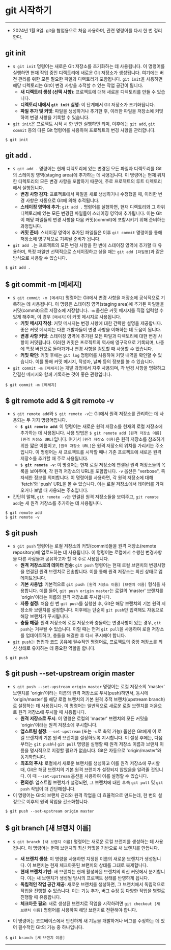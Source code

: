 # git 시작하기

***

* 2024년 1월 9일. git을 협업용으로 처음 사용하며, 관련 명령어를 다시 한 번 정리한다.

## git init
   *  `$ git init` 명령어는 새로운 Git 저장소를 초기화하는 데 사용됩니다. 이 명령어를 실행하면 현재 작업 중인 디렉토리에 새로운 Git 저장소가 생성됩니다. 여기에는 버전 관리를 위한 모든 필요한 파일과 디렉토리가 포함됩니다. `git init`을 사용하면 해당 디렉토리는 Git이 변경 사항을 추적할 수 있는 작업 공간이 됩니다.
      * **새 디렉토리 생성 (선택 사항)**: 프로젝트에 대해 새로운 디렉토리를 만들 수 있습니다. 
      * **디렉토리 내에서 `git init` 실행**: 이 단계에서 Git 저장소가 초기화됩니다.
      * **파일 추가 및 커밋**: 파일을 생성하거나 추가한 후, 이러한 파일을 저장소에 커밋하여 변경 사항을 기록할 수 있습니다.
   *  `git init`은 프로젝트 시작 시 한 번만 실행하면 되며, 이후에는 `git add`, `git commit` 등의 다른 Git 명령어를 사용하여 프로젝트의 변경 사항을 관리합니다.

```
$ git init
```

## git add .
   * `$ git add .` 명령어는 현재 디렉토리에 있는 변경된 모든 파일과 디렉토리를 Git의 스테이징 영역(staging area)에 추가하는 데 사용됩니다. 이 명령어는 현재 위치한 디렉토리의 모든 변경 사항을 포함하기 때문에, 주로 프로젝트의 루트 디렉토리에서 실행됩니다.
      * **변경 사항 감지**: 프로젝트에서 파일을 새로 생성하거나 수정했을 때, 이러한 변경 사항은 자동으로 Git에 의해 추적됩니다.
      * **스테이징 영역에 추가**: `git add .` 명령어를 실행하면, 현재 디렉토리와 그 하위 디렉토리에 있는 모든 변경된 파일들이 스테이징 영역에 추가됩니다. 이는 Git이 해당 파일들의 변경 사항을 다음 커밋(commit)에 포함시키기 위해 준비하는 과정입니다.
      * **커밋 준비**: 스테이징 영역에 추가된 파일들은 이후 `git commit` 명령어를 통해 저장소에 영구적으로 기록될 준비가 됩니다.
   *  `git add .`는 프로젝트의 모든 변경 사항을 한 번에 스테이징 영역에 추가할 때 유용하며, 특정 파일만 선택적으로 스테이징하고 싶을 때는 `git add [파일명]`과 같은 방식으로 사용할 수 있습니다.

```
$ git add .
```

## $ git commit -m [메세지]
   * `$ git commit -m [메세지]` 명령어는 Git에서 변경 사항을 저장소에 공식적으로 기록하는 데 사용됩니다. 이 명령은 스테이징 영역(staging area)에 추가된 파일들을 커밋(commit)으로 저장소에 저장합니다. `-m` 옵션은 커밋 메시지를 직접 입력할 수 있게 해주며, 이 경우 `[메세지]`이 커밋 메시지로 사용됩니다.
      * **커밋 메시지 작성**: 커밋 메시지는 변경 사항에 대한 간략한 설명을 제공합니다. 좋은 커밋 메시지는 다른 개발자들이 변경 사항을 이해하는 데 도움이 됩니다.
      * **변경 사항 커밋**: 스테이징 영역에 추가된 모든 파일과 디렉토리에 대한 변경 사항이 커밋됩니다. 이러한 커밋은 프로젝트의 역사에 영구적으로 기록되며, 나중에 특정 버전으로 돌아가거나 변경 사항을 검토할 때 사용할 수 있습니다.
      * **커밋 확인**: 커밋 후에는 `git log` 명령어를 사용하여 커밋 내역을 확인할 수 있습니다. 이를 통해 커밋 메시지, 작성자, 날짜 등의 정보를 볼 수 있습니다.
   *  `git commit -m [메세지]`는 개발 과정에서 자주 사용되며, 각 변경 사항을 명확하고 간결한 메시지와 함께 기록하는 것이 좋은 관행입니다.
  
```
$ git commit -m [메세지]
```

## $ git remote add & $ git remote -v
   * `$ git remote add`와 `$ git remote -v`는 Git에서 원격 저장소를 관리하는 데 사용되는 두 가지 명령어입니다.
      * **`$ git remote add`**: 이 명령어는 새로운 원격 저장소를 현재의 로컬 저장소에 추가하는 데 사용됩니다. 사용 방법은 `$ git remote add [원격 저장소 이름] [원격 저장소 URL]`입니다. 여기서 `[원격 저장소 이름]`은 원격 저장소를 참조하기 위한 짧은 이름이고, `[원격 저장소 URL]`은 원격 저장소의 위치를 가리키는 주소입니다. 이 명령어는 새 프로젝트를 시작할 때나 기존 프로젝트에 새로운 원격 저장소를 추가할 때 주로 사용됩니다.
      * **`$ git remote -v`**: 이 명령어는 현재 로컬 저장소에 연결된 원격 저장소들의 목록을 보여주며, 각 원격 저장소의 URL을 포함합니다. `-v` 옵션은 "verbose", 즉 자세한 정보를 의미합니다. 이 명령어를 사용하면, 각 원격 저장소에 대해 'fetch'와 'push' URL을 볼 수 있습니다. 이는 로컬 저장소에서 데이터를 가져오거나 보낼 때 사용되는 주소입니다.
   *  간단히 말해, `git remote -v`는 연결된 원격 저장소들을 보여주고, `git remote add`는 새 원격 저장소를 추가하는 데 사용됩니다.
  
```
$ git remote add
$ git remote -v
```

## $ git push
   * `$ git push` 명령어는 로컬 저장소의 커밋(commit)들을 원격 저장소(remote repository)에 업로드하는 데 사용됩니다. 이 명령어는 로컬에서 수행한 변경사항을 다른 사람들과 공유하고자 할 때 주로 사용됩니다.
      * **원격 저장소로의 데이터 전송**: `git push` 명령어는 현재 로컬 브랜치의 변경사항을 연결된 원격 브랜치로 전송합니다. 이를 통해 원격 저장소는 최신 상태로 업데이트됩니다.
      * **기본 사용법**: 기본적으로 `git push [원격 저장소 이름] [브랜치 이름]` 형식을 사용합니다. 예를 들어, `git push origin master`는 로컬의 'master' 브랜치를 'origin'이라는 이름의 원격 저장소로 푸시합니다.
      * **자동 설정**: 처음 한 번 `git push`를 실행한 후, Git은 해당 브랜치의 기본 원격 저장소와 브랜치를 설정합니다. 이후에는 단순히 `git push`만 입력해도 자동으로 해당 브랜치가 푸시됩니다.
      * **충돌 해결**: 원격 저장소에 로컬 저장소와 충돌하는 변경사항이 있는 경우, `git push`는 거부될 수 있습니다. 이럴 때는 먼저 `git pull`을 사용하여 로컬 저장소를 업데이트하고, 충돌을 해결한 후 다시 푸시해야 합니다.
   *  `git push`는 협업과 코드 공유에 필수적인 명령어로, 프로젝트의 중앙 저장소를 최신 상태로 유지하는 데 중요한 역할을 합니다.
  
```
$ git push
```

## $ git push --set-upstream origin master
   * `$ git push --set-upstream origin master` 명령어는 로컬 저장소의 'master' 브랜치를 'origin'이라는 이름의 원격 저장소로 푸시(push)하면서, 동시에 'origin/master'를 해당 로컬 브랜치의 기본 원격 추적 브랜치(upstream branch)로 설정하는 데 사용됩니다. 이 명령어는 일반적으로 새로운 로컬 브랜치를 처음으로 원격 저장소에 푸시할 때 사용됩니다.
      * **원격 저장소로 푸시**: 이 명령은 로컬의 'master' 브랜치의 모든 커밋을 'origin'이라는 원격 저장소에 푸시합니다.
      * **업스트림 설정**: `--set-upstream` (또는 `-u`로 축약 가능) 옵션은 Git에게 이 로컬 브랜치의 기본 원격 브랜치를 설정하도록 지시합니다. 이 설정 후에는, 다음부터는 `git push`나 `git pull` 명령을 실행할 때 원격 저장소 이름과 브랜치 이름을 명시적으로 지정할 필요가 없습니다. Git은 자동으로 'origin/master'와 동기화합니다.
      * **최초의 푸시**: 로컬에서 새로운 브랜치를 생성하고 이를 원격 저장소에 푸시할 때, Git은 해당 브랜치의 기본 원격 브랜치가 설정되지 않았음을 알려줄 것입니다. 이 때 `--set-upstream` 옵션을 사용하여 이를 설정할 수 있습니다.
      * **편의성**: 업스트림 브랜치가 설정되면, 그 브랜치에 대한 후속 `git pull` 및 `git push` 작업이 더 간단해집니다.
   * 이 명령어는 Git의 브랜치 관리와 원격 작업을 더 효율적으로 만드는데, 한 번의 설정으로 이후의 원격 작업을 간소화합니다.

```
$ git push --set-upstream origin master
```

## $ git branch [새 브랜치 이름]
   * `$ git branch [새 브랜치 이름]` 명령어는 새로운 로컬 브랜치를 생성하는 데 사용됩니다. 이 명령어는 현재 브랜치의 최신 커밋을 기반으로 새 브랜치를 만듭니다.
      * **새 브랜치 생성**: 이 명령을 사용하면 지정된 이름의 새로운 브랜치가 생성됩니다. 이 브랜치는 현재 체크아웃된 브랜치의 상태를 그대로 복제합니다.
      * **현재 브랜치 기반**: 새 브랜치는 현재 활성화된 브랜치의 최신 커밋에서 분기합니다. 이는 새 브랜치가 생성될 당시의 프로젝트 상태를 반영하게 됩니다.
      * **독립적인 작업 공간 제공**: 새로운 브랜치를 생성하면, 그 브랜치에서 독립적으로 작업을 진행할 수 있습니다. 이는 기능 추가, 버그 수정 등 다양한 작업을 병렬로 진행할 때 유용합니다.
      * **체크아웃 필요**: 새로 생성된 브랜치로 작업을 시작하려면 `git checkout [새 브랜치 이름]` 명령어를 사용하여 해당 브랜치로 전환해야 합니다.

   * 이 명령어는 코드베이스에서 안전하게 새 기능을 개발하거나 버그를 수정하는 데 있어 필수적인 Git의 기능 중 하나입니다.

```
$ git branch [새 브랜치 이름]
```

***
